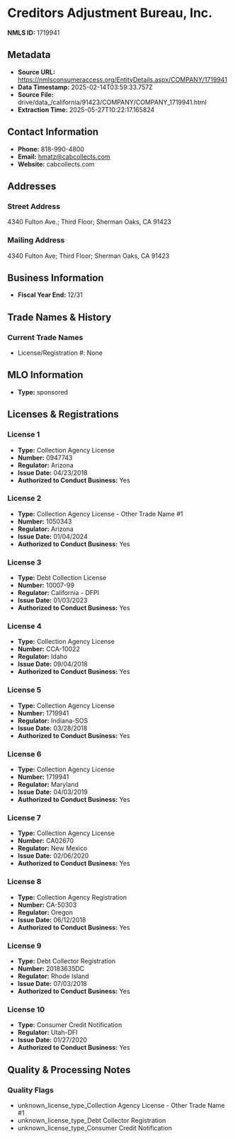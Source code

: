 # Creditors Adjustment Bureau, Inc.

**NMLS ID:** 1719941

## Metadata
- **Source URL:** https://nmlsconsumeraccess.org/EntityDetails.aspx/COMPANY/1719941
- **Data Timestamp:** 2025-02-14T03:59:33.757Z
- **Source File:** drive/data_/california/91423/COMPANY/COMPANY_1719941.html
- **Extraction Time:** 2025-05-27T10:22:17.165824

## Contact Information
- **Phone:** 818-990-4800
- **Email:** hmatz@cabcollects.com
- **Website:** cabcollects.com

## Addresses
### Street Address
4340 Fulton Ave.; Third Floor; Sherman Oaks, CA 91423

### Mailing Address
4340 Fulton Ave; Third Floor; Sherman Oaks, CA 91423

## Business Information
- **Fiscal Year End:** 12/31

## Trade Names & History
### Current Trade Names
- License/Registration #: None

## MLO Information
- **Type:** sponsored

## Licenses & Registrations

### License 1
- **Type:** Collection Agency License
- **Number:** 0947743
- **Regulator:** Arizona
- **Issue Date:** 04/23/2018
- **Authorized to Conduct Business:** Yes

### License 2
- **Type:** Collection Agency License - Other Trade Name #1
- **Number:** 1050343
- **Regulator:** Arizona
- **Issue Date:** 01/04/2024
- **Authorized to Conduct Business:** Yes

### License 3
- **Type:** Debt Collection License
- **Number:** 10007-99
- **Regulator:** California - DFPI
- **Issue Date:** 01/03/2023
- **Authorized to Conduct Business:** Yes

### License 4
- **Type:** Collection Agency License
- **Number:** CCA-10022
- **Regulator:** Idaho
- **Issue Date:** 09/04/2018
- **Authorized to Conduct Business:** Yes

### License 5
- **Type:** Collection Agency License
- **Number:** 1719941
- **Regulator:** Indiana-SOS
- **Issue Date:** 03/28/2018
- **Authorized to Conduct Business:** Yes

### License 6
- **Type:** Collection Agency License
- **Number:** 1719941
- **Regulator:** Maryland
- **Issue Date:** 04/03/2019
- **Authorized to Conduct Business:** Yes

### License 7
- **Type:** Collection Agency License
- **Number:** CA02670
- **Regulator:** New Mexico
- **Issue Date:** 02/06/2020
- **Authorized to Conduct Business:** Yes

### License 8
- **Type:** Collection Agency Registration
- **Number:** CA-50303
- **Regulator:** Oregon
- **Issue Date:** 06/12/2018
- **Authorized to Conduct Business:** Yes

### License 9
- **Type:** Debt Collector Registration
- **Number:** 20183635DC
- **Regulator:** Rhode Island
- **Issue Date:** 07/03/2018
- **Authorized to Conduct Business:** Yes

### License 10
- **Type:** Consumer Credit Notification
- **Regulator:** Utah-DFI
- **Issue Date:** 01/27/2020
- **Authorized to Conduct Business:** Yes

## Quality & Processing Notes
### Quality Flags
- unknown_license_type_Collection Agency License - Other Trade Name #1
- unknown_license_type_Debt Collector Registration
- unknown_license_type_Consumer Credit Notification
